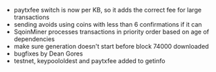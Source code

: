 * paytxfee switch is now per KB, so it adds the correct fee for large transactions
* sending avoids using coins with less than 6 confirmations if it can
* SqoinMiner processes transactions in priority order based on age of dependencies
* make sure generation doesn't start before block 74000 downloaded
* bugfixes by Dean Gores
* testnet, keypoololdest and paytxfee added to getinfo
